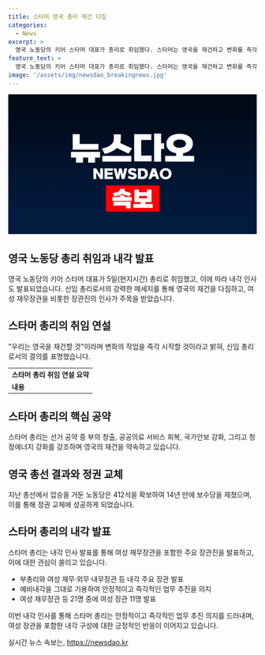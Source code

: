 ```yaml
---
title: 스타머 영국 총리 재건 다짐
categories:
  - News
excerpt: >
  영국 노동당의 키어 스타머 대표가 총리로 취임했다. 스타머는 영국을 재건하고 변화를 즉각 시작할 것이라고 강조했으며, 공약한 부의 창출과 공공의료 국민보건서비스(NHS) 회복, 안전한 국경, 청정에너지 강화 등을 다시 열거했다. 노동당은 412석을 얻어 정권 교체에 성공했고, 이에 따라 스타머는 부총리와 여러 장관을 발표했다. 이번 인사로 여성 재무장관이 처음 선임되었고, 여성 장관이 11명으로 기록됐다. 
feature_text: >
  영국 노동당의 키어 스타머 대표가 총리로 취임했다. 스타머는 영국을 재건하고 변화를 즉각 시작할 것이라고 강조했으며, 공약한 부의 창출과 공공의료 국민보건서비스(NHS) 회복, 안전한 국경, 청정에너지 강화 등을 다시 열거했다. 노동당은 412석을 얻어 정권 교체에 성공했고, 이에 따라 스타머는 부총리와 여러 장관을 발표했다. 이번 인사로 여성 재무장관이 처음 선임되었고, 여성 장관이 11명으로 기록됐다. 
image: '/assets/img/newsdao_breakingnews.jpg'
---
```


<p><img src="/assets/img/newsdao_breakingnews.jpg" alt="ontimetimes 속보" /></p>

<h2 data-ke-size="size26">영국 노동당 총리 취임과 내각 발표</h2>

<p data-ke-size="size16">영국 노동당의 키어 스타머 대표가 5일(현지시간) 총리로 취임했고, 이에 따라 내각 인사도 발표되었습니다. 신임 총리로서의 강력한 메세지를 통해 영국의 재건을 다짐하고, 여성 재무장관을 비롯한 장관진의 인사가 주목을 받았습니다.</p>

<h2 data-ke-size="size26">스타머 총리의 취임 연설</h2>

<p data-ke-size="size16">"우리는 영국을 재건할 것"이라며 변화의 작업을 즉각 시작할 것이라고 밝혀, 신임 총리로서의 결의를 표명했습니다.</p>

<table>
    <tr>
        <td style="text-align: center; height: 17px;"><b>스타머 총리 취임 연설 요약</b></td>
    </tr>
    <tr>
        <td><b>내용</b></td>
    </tr>
</table>

<h2 data-ke-size="size26">스타머 총리의 핵심 공약</h2>

<p data-ke-size="size16">스타머 총리는 선거 공약 중 부의 창출, 공공의료 서비스 회복, 국가안보 강화, 그리고 청정에너지 강화를 강조하며 영국의 재건을 약속하고 있습니다.</p>

<h2 data-ke-size="size26">영국 총선 결과와 정권 교체</h2>

<p data-ke-size="size16">지난 총선에서 압승을 거둔 노동당은 412석을 확보하여 14년 만에 보수당을 제쳤으며, 이를 통해 정권 교체에 성공하게 되었습니다.</p>

<h2 data-ke-size="size26">스타머 총리의 내각 발표</h2>

<p data-ke-size="size16">스타머 총리는 내각 인사 발표를 통해 여성 재무장관을 포함한 주요 장관진을 발표하고, 이에 대한 관심이 쏠리고 있습니다.</p>

<ul>
    <li>부총리와 여성 재무·외무·내무장관 등 내각 주요 장관 발표</li>
    <li>예비내각을 그대로 기용하여 안정적이고 즉각적인 업무 추진을 의지</li>
    <li>여성 재무장관 등 21명 중에 여성 장관 11명 발표</li>
</ul>

<p data-ke-size="size16">이번 내각 인사를 통해 스타머 총리는 안정적이고 즉각적인 업무 추진 의지를 드러내며, 여성 장관을 포함한 내각 구성에 대한 긍정적인 반응이 이어지고 있습니다.</p>
실시간 뉴스 속보는, <a href="https://newsdao.kr" rel="dofollow">https://newsdao.kr</a>


